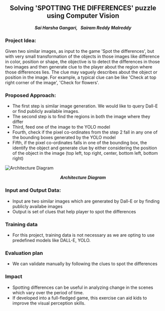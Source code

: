 <h2 align="center"> <b></b>Solving 'SPOTTING THE DIFFERENCES' puzzle using Computer Vision </h2></p>
<p align="center"><i><b>Sai Harsha Gangari, &nbsp; Sairam Reddy Malreddy</b></i></p>

### Project Idea: 
Given two similar images, as input to the game 'Spot the differences', but with very small transformation of the objects in those images like difference in color, position or shape,
the objective is to detect the differences in those two images and then generate clue to the player about the region where those differences lies.
The clue may vaguely describes about the object or position in the image. For example, a typical clue can be like 'Check at top right corner of the image', 'Check for flowers'.

### Proposed Approach:
* The first step is similar image generation. We would like to query Dall-E or find publicly available images.
* The second step is to find the regions in both the image where they differ
* Third, feed one of the image to the YOLO model
* Fourth, check if the pixel co-ordinates from the step 2 fall in any one of the bounding boxes generated by the YOLO model
* Fifth, if the pixel co-ordinates falls in one of the bounding box, the identify the object and generate clue by either considering the position of the object in the image (top left, top right, center, bottom left, bottom right)


<img align="center" src="https://github.com/user-attachments/assets/c7ba3502-03e8-464b-9bd5-db4cdcc948e7" alt="Architecture Diagram" />
<p align="center"> <i><b>Architecture Diagram</b></i></p>


### Input and Output Data:
* Input are two similar images which are generated by Dall-E or by finding publicly availabe images
* Output is set of clues that help player to spot the differences

### Training data
* For this project, training data is not necessary as we are opting to use predefined models like DALL-E, YOLO.

### Evaluation plan
* We can validate manually by following the clues to spot the differences

### Impact
* Spotting differences can be useful in analyzing change in the scenes which vary over the period of time.
* If developed into a full-fledged game, this exercise can aid kids to improve the visual perception skills.
